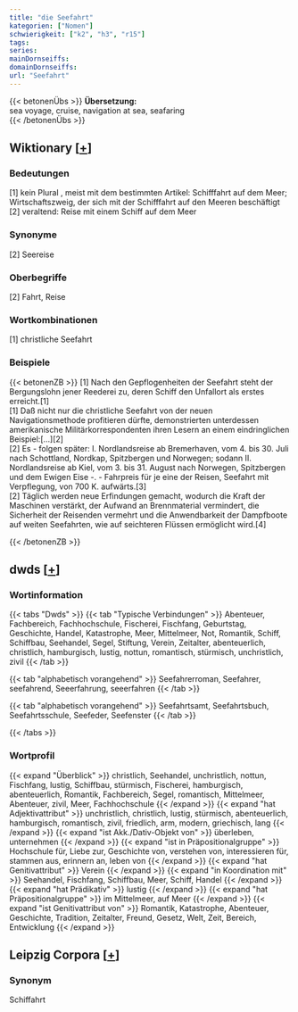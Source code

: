 ```yaml
---
title: "die Seefahrt"
kategorien: ["Nomen"]
schwierigkeit: ["k2", "h3", "r15"]
tags:
series:
mainDornseiffs:
domainDornseiffs:
url: "Seefahrt"
---
```


{{< betonenÜbs >}}
**Übersetzung:**  
sea voyage, cruise, navigation at sea, seafaring  
{{< /betonenÜbs >}}

## Wiktionary [[+](https://de.wiktionary.org/wiki/Seefahrt)]

### Bedeutungen
[1] kein Plural , meist mit dem bestimmten Artikel: Schifffahrt auf dem Meer; Wirtschaftszweig, der sich mit der Schifffahrt auf den Meeren beschäftigt  
[2] veraltend: Reise mit einem Schiff auf dem Meer  

### Synonyme
[2] Seereise  

### Oberbegriffe
[2] Fahrt, Reise  

### Wortkombinationen
[1] christliche Seefahrt  

### Beispiele
{{< betonenZB >}}
[1] Nach den Gepflogenheiten der Seefahrt steht der Bergungslohn jener Reederei zu, deren Schiff den Unfallort als erstes erreicht.[1]  
[1] Daß nicht nur die christliche Seefahrt von der neuen Navigationsmethode profitieren dürfte, demonstrierten unterdessen amerikanische Militärkorrespondenten ihren Lesern an einem eindringlichen Beispiel:[…][2]  
[2] Es - folgen später: I. Nordlandsreise ab Bremerhaven, vom 4. bis 30. Juli nach Schottland, Nordkap, Spitzbergen und Norwegen; sodann II. Nordlandsreise ab Kiel, vom 3. bis 31. August nach Norwegen, Spitzbergen und dem Ewigen Eise -. - Fahrpreis für je eine der Reisen, Seefahrt mit Verpflegung, von 700 K. aufwärts.[3]  
[2] Täglich werden neue Erfindungen gemacht, wodurch die Kraft der Maschinen verstärkt, der Aufwand an Brennmaterial vermindert, die Sicherheit der Reisenden vermehrt und die Anwendbarkeit der Dampfboote auf weiten Seefahrten, wie auf seichteren Flüssen ermöglicht wird.[4]  

{{< /betonenZB >}}


## dwds [[+](https://www.dwds.de/wb/Seefahrt)]

### Wortinformation
{{< tabs "Dwds" >}}
{{< tab "Typische Verbindungen" >}}
Abenteuer, Fachbereich, Fachhochschule, Fischerei, Fischfang, Geburtstag, Geschichte, Handel, Katastrophe, Meer, Mittelmeer, Not, Romantik, Schiff, Schiffbau, Seehandel, Segel, Stiftung, Verein, Zeitalter, abenteuerlich, christlich, hamburgisch, lustig, nottun, romantisch, stürmisch, unchristlich, zivil
{{< /tab >}}

{{< tab "alphabetisch vorangehend" >}}
Seefahrerroman, Seefahrer, seefahrend, Seeerfahrung, seeerfahren
{{< /tab >}}

{{< tab "alphabetisch vorangehend" >}}
Seefahrtsamt, Seefahrtsbuch, Seefahrtsschule, Seefeder, Seefenster
{{< /tab >}}

{{< /tabs >}}

### Wortprofil
{{< expand "Überblick" >}} christlich, Seehandel, unchristlich, nottun, Fischfang, lustig, Schiffbau, stürmisch, Fischerei, hamburgisch, abenteuerlich, Romantik, Fachbereich, Segel, romantisch, Mittelmeer, Abenteuer, zivil, Meer, Fachhochschule {{< /expand >}}
{{< expand "hat Adjektivattribut" >}} unchristlich, christlich, lustig, stürmisch, abenteuerlich, hamburgisch, romantisch, zivil, friedlich, arm, modern, griechisch, lang {{< /expand >}}
{{< expand "ist Akk./Dativ-Objekt von" >}} überleben, unternehmen {{< /expand >}}
{{< expand "ist in Präpositionalgruppe" >}} Hochschule für, Liebe zur, Geschichte von, verstehen von, interessieren für, stammen aus, erinnern an, leben von {{< /expand >}}
{{< expand "hat Genitivattribut" >}} Verein {{< /expand >}}
{{< expand "in Koordination mit" >}} Seehandel, Fischfang, Schiffbau, Meer, Schiff, Handel {{< /expand >}}
{{< expand "hat Prädikativ" >}} lustig {{< /expand >}}
{{< expand "hat Präpositionalgruppe" >}} im Mittelmeer, auf Meer {{< /expand >}}
{{< expand "ist Genitivattribut von" >}} Romantik, Katastrophe, Abenteuer, Geschichte, Tradition, Zeitalter, Freund, Gesetz, Welt, Zeit, Bereich, Entwicklung {{< /expand >}}

## Leipzig Corpora [[+](https://corpora.uni-leipzig.de/en/res?word=Seefahrt&corpusId=deu_newscrawl-public_2018)]


### Synonym
Schiffahrt

